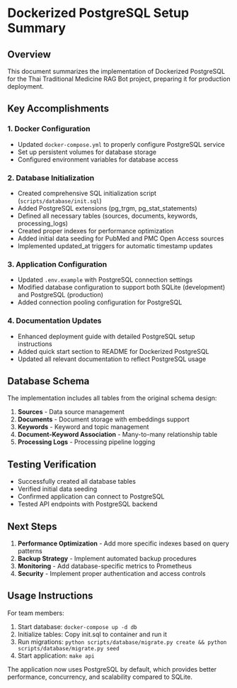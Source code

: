 # Dockerized PostgreSQL Setup Summary

## Overview

This document summarizes the implementation of Dockerized PostgreSQL for the Thai Traditional Medicine RAG Bot project, preparing it for production deployment.

## Key Accomplishments

### 1. Docker Configuration
- Updated `docker-compose.yml` to properly configure PostgreSQL service
- Set up persistent volumes for database storage
- Configured environment variables for database access

### 2. Database Initialization
- Created comprehensive SQL initialization script (`scripts/database/init.sql`)
- Added PostgreSQL extensions (pg_trgm, pg_stat_statements)
- Defined all necessary tables (sources, documents, keywords, processing_logs)
- Created proper indexes for performance optimization
- Added initial data seeding for PubMed and PMC Open Access sources
- Implemented updated_at triggers for automatic timestamp updates

### 3. Application Configuration
- Updated `.env.example` with PostgreSQL connection settings
- Modified database configuration to support both SQLite (development) and PostgreSQL (production)
- Added connection pooling configuration for PostgreSQL

### 4. Documentation Updates
- Enhanced deployment guide with detailed PostgreSQL setup instructions
- Added quick start section to README for Dockerized PostgreSQL
- Updated all relevant documentation to reflect PostgreSQL usage

## Database Schema

The implementation includes all tables from the original schema design:

1. **Sources** - Data source management
2. **Documents** - Document storage with embeddings support
3. **Keywords** - Keyword and topic management
4. **Document-Keyword Association** - Many-to-many relationship table
5. **Processing Logs** - Processing pipeline logging

## Testing Verification

- Successfully created all database tables
- Verified initial data seeding
- Confirmed application can connect to PostgreSQL
- Tested API endpoints with PostgreSQL backend

## Next Steps

1. **Performance Optimization** - Add more specific indexes based on query patterns
2. **Backup Strategy** - Implement automated backup procedures
3. **Monitoring** - Add database-specific metrics to Prometheus
4. **Security** - Implement proper authentication and access controls

## Usage Instructions

For team members:

1. Start database: `docker-compose up -d db`
2. Initialize tables: Copy init.sql to container and run it
3. Run migrations: `python scripts/database/migrate.py create && python scripts/database/migrate.py seed`
4. Start application: `make api`

The application now uses PostgreSQL by default, which provides better performance, concurrency, and scalability compared to SQLite.